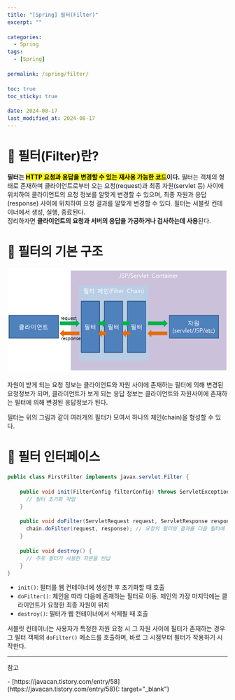 ```yaml
---
title: "[Spring] 필터(Filter)"
excerpt: ""

categories:
  - Spring
tags:
  - [Spring]

permalink: /spring/filter/

toc: true
toc_sticky: true

date: 2024-08-17
last_modified_at: 2024-08-17
---
```

# 🚿 필터(Filter)란?
<strong>필터는 <mark>HTTP 요청과 응답을 변경할 수 있는 재사용 가능한 코드</mark>이다.</strong> 필터는 객체의 형태로 존재하며 클라이언트로부터 오는 요청(request)과 최종 자원(servlet 등) 사이에 위치하여 클라이언트의 요청 정보를 알맞게 변경할 수 있으며, 최종 자원과 응답(response) 사이에 위치하여 요청 결과를 알맞게 변경할 수 있다. 필터는 서블릿 컨테이너에서 생성, 실행, 종료된다.  
정리하자면 **클라이언트의 요청과 서버의 응답을 가공하거나 검사하는데 사용**된다.

# 📐 필터의 기본 구조
![filter chain](/assets/images/posts_img/spring/filter/filterchain.jpg)

자원이 받게 되는 요청 정보는 클라이언트와 자원 사이에 존재하는 필터에 의해 변경된 요청정보가 되며, 클라이언트가 보게 되는 응답 정보는 클라이언트와 자원사이에 존재하는 필터에 의해 변경된 응답정보가 된다. 

필터는 위의 그림과 같이 여러개의 필터가 모여서 하나의 체인(chain)을 형성할 수 있다.

# 🍥 필터 인터페이스
```java
public class FirstFilter implements javax.servlet.Filter {

    public void init(FilterConfig filterConfig) throws ServletException {
      // 필터 초기화 작업
    }
    
    public void doFilter(ServletRequest request, ServletResponse response, FilterChain chain) throws IOException, ServletException {
      chain.doFilter(request, response); // 요청의 필터링 결과를 다음 필터에 전달    
    }
    
    public void destroy() {
      // 주로 필터가 사용한 자원을 반납
    }
}
```
- `init()`: 필터를 웹 컨테이너에 생성한 후 초기화할 때 호출
- `doFilter()`: 체인을 따라 다음에 존재하는 필터로 이동. 체인의 가장 마지막에는 클라이언트가 요청한 최종 자원이 위치
- `destroy()`: 필터가 웹 컨테이너에서 삭제될 때 호출

서블릿 컨테이너는 사용자가 특정한 자원 요청 시 그 자원 사이에 필터가 존재하는 경우 그 필터 객체의 `doFilter()` 메소드를 호출하며, 바로 그 시점부터 필터가 작용하기 시작한다.

---

<p class="ref">참고</p>
- [https://javacan.tistory.com/entry/58](https://javacan.tistory.com/entry/58){: target="_blank"}
